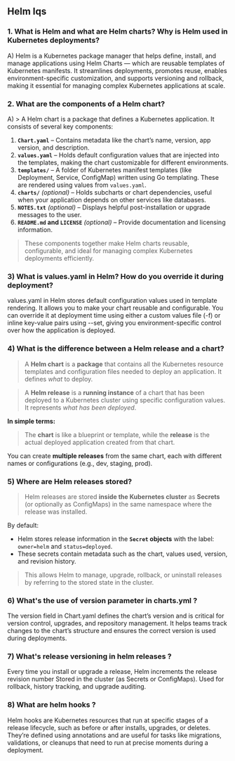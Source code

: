 ## Helm Iqs

### 1. What is Helm and what are Helm charts? Why is Helm used in Kubernetes deployments?

A) Helm is a Kubernetes package manager that helps define, install, and manage applications using Helm Charts — which are reusable templates of Kubernetes manifests. It streamlines deployments, promotes reuse, enables environment-specific customization, and supports versioning and rollback, making it essential for managing complex Kubernetes applications at scale.<br>

### 2. What are the components of a Helm chart?

A) > A Helm chart is a package that defines a Kubernetes application. It consists of several key components:

1. **`Chart.yaml`** – Contains metadata like the chart’s name, version, app version, and description.
2. **`values.yaml`** – Holds default configuration values that are injected into the templates, making the chart customizable for different environments.
3. **`templates/`** – A folder of Kubernetes manifest templates (like Deployment, Service, ConfigMap) written using Go templating. These are rendered using values from `values.yaml`.
4. **`charts/`** *(optional)* – Holds subcharts or chart dependencies, useful when your application depends on other services like databases.
5. **`NOTES.txt`** *(optional)* – Displays helpful post-installation or upgrade messages to the user.
6. **`README.md` and `LICENSE`** *(optional)* – Provide documentation and licensing information.

> These components together make Helm charts reusable, configurable, and ideal for managing complex Kubernetes deployments efficiently.

### 3) What is values.yaml in Helm? How do you override it during deployment?

values.yaml in Helm stores default configuration values used in template rendering. It allows you to make your chart reusable and configurable. You can override it at deployment time using either a custom values file (-f) or inline key-value pairs using --set, giving you environment-specific control over how the application is deployed.

### 4) What is the difference between a Helm release and a chart?

> A **Helm chart** is a **package** that contains all the Kubernetes resource templates and configuration files needed to deploy an application. It defines *what* to deploy.

> A **Helm release** is a **running instance** of a chart that has been deployed to a Kubernetes cluster using specific configuration values. It represents *what has been deployed*.

**In simple terms:**

> The **chart** is like a blueprint or template, while the **release** is the actual deployed application created from that chart.

You can create **multiple releases** from the same chart, each with different names or configurations (e.g., dev, staging, prod).

### 5) Where are Helm releases stored?

> Helm releases are stored **inside the Kubernetes cluster** as **Secrets** (or optionally as ConfigMaps) in the same namespace where the release was installed.

By default:

* Helm stores release information in the **`Secret` objects** with the label:
  `owner=helm` and `status=deployed`.
* These secrets contain metadata such as the chart, values used, version, and revision history.

> This allows Helm to manage, upgrade, rollback, or uninstall releases by referring to the stored state in the cluster.

### 6) What's the use of version parameter in charts.yml ?

The version field in Chart.yaml defines the chart’s version and is critical for version control, upgrades, and repository management. It helps teams track changes to the chart’s structure and ensures the correct version is used during deployments.

### 7) What's release versioning in helm releases ?

Every time you install or upgrade a release, Helm increments the release revision number Stored in the cluster (as Secrets or ConfigMaps). Used for rollback, history tracking, and upgrade auditing.

### 8) What are helm hooks ?

Helm hooks are Kubernetes resources that run at specific stages of a release lifecycle, such as before or after installs, upgrades, or deletes. They’re defined using annotations and are useful for tasks like migrations, validations, or cleanups that need to run at precise moments during a deployment.